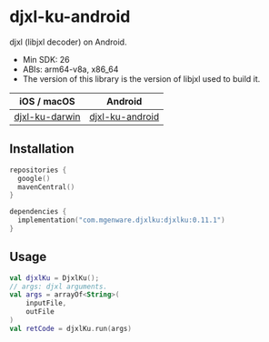 # djxl-ku-android

djxl (libjxl decoder) on Android.

- Min SDK: 26
- ABIs: arm64-v8a, x86_64
- The version of this library is the version of libjxl used to build it.

| iOS / macOS                                                  | Android                                                        |
|--------------------------------------------------------------|----------------------------------------------------------------|
| [djxl-ku-darwin](https://github.com/mgenware/djxl-ku-darwin) | [djxl-ku-android](https://github.com/mgenware/djxl-ku-android) |

## Installation

```kotlin
repositories {
  google()
  mavenCentral()
}

dependencies {
  implementation("com.mgenware.djxlku:djxlku:0.11.1")
}
```

## Usage

```kotlin
val djxlKu = DjxlKu();
// args: djxl arguments.
val args = arrayOf<String>(
    inputFile,
    outFile
)
val retCode = djxlKu.run(args)
```
